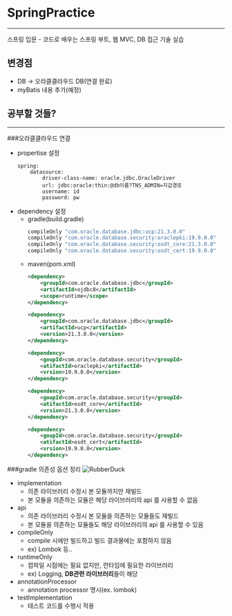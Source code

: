 # SpringPractice

--------------------------------
스프링 입문 - 코드로 배우는 스프링 부트, 웹 MVC, DB 접근 기술 실습 <br>

## 변경점<br>

- DB -> 오라클클라우드 DB(연결 완료)
- myBatis 내용 추가(예정)


## 공부할 것들?

--------------------------------
###오라클클라우드 연결
- propertise 설정
  ```properties
  spring:
      datasource:
          driver-class-name: oracle.jdbc.OracleDriver
          url: jdbc:oracle:thin:@db이름?TNS_ADMIN=지갑경로
          username: id
          password: pw

- dependency 설정
  - gradle(build.gradle)
      ```java
      compileOnly "com.oracle.database.jdbc:ucp:21.3.0.0"
      compileOnly "com.oracle.database.security:oraclepki:19.9.0.0"
      compileOnly "com.oracle.database.security:osdt_core:21.3.0.0"
      compileOnly "com.oracle.database.security:osdt_cert:19.9.0.0"

  - maven(pom.xml)
      ```xml
      <dependency>
          <groupId>com.oracle.database.jdbc</groupId>
          <artifactId>ojdbc8</artifactId>
          <scope>runtime</scope>
      </dependency>
      
      <dependency>
          <groupId>com.oracle.database.jdbc</groupId>
          <artifactId>ucp</artifactId>
          <version>21.3.0.0</version>
      </dependency>
      
      <dependency>
          <goupId>com.oracle.database.security</groupId>
          <atifactId>oraclepki</artifactId>
          <vrsion>19.9.0.0</version>
      </dependency>
      
      <dependency>
          <goupId>com.oracle.database.security</groupId>
          <atifactId>osdt_core</artifactId>
          <vrsion>21.3.0.0</version>
      </dependency>
      
      <dependency>
          <goupId>com.oracle.database.security</groupId>
          <atifactId>osdt_cert</artifactId>
          <vrsion>19.9.0.0</version>
      </dependency>
  
###gradle 의존성 옵션 정리
<img src="https://docs.gradle.org/current/userguide/img/java-library-ignore-deprecated-main.png" title="px(픽셀) 크기 설정" alt="RubberDuck"></img><br/>
- implementation
  - 의존 라이브러리 수정시 본 모듈까지만 재빌드
  - 본 모듈을 의존하는 모듈은 해당 라이브러리의 api 를 사용할 수 없음
- api
  - 의존 라이브러리 수정시 본 모듈을 의존하는 모듈들도 재빌드
  - 본 모듈을 의존하는 모듈들도 해당 라이브러리의 api 를 사용할 수 있음
- compileOnly
  - compile 시에만 빌드하고 빌드 결과물에는 포함하지 않음
  - ex) Lombok 등..
- runtimeOnly
  - 컴파일 시점에는 필요 없지만, 런타임에 필요한 라이브러리
  - ex) Logging, **DB관련 라이브러리**들이 해당
- annotationProcessor
  - annotation processor 명시(ex. lombok)
- testImplementation
  - 테스트 코드를 수행시 적용
